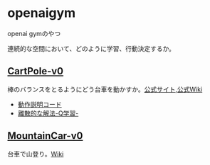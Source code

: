 # openaigym
openai gymのやつ

連続的な空間において、どのように学習、行動決定するか。

## [CartPole-v0](https://github.com/shunyooo/openaigym/tree/master/CartPole-v0)
棒のバランスをとるようにどう台車を動かすか。[公式サイト](https://gym.openai.com/envs/CartPole-v0),[公式Wiki](https://github.com/openai/gym/wiki/CartPole-v0)
- [動作説明コード](https://github.com/shunyooo/openaigym/blob/master/CartPole-v0/cart_pole1.py)
- [離散的な解法-Q学習-](https://github.com/shunyooo/openaigym/blob/master/CartPole-v0/cart_pole3.py)

## [MountainCar-v0](https://gym.openai.com/envs/MountainCar-v0)
台車で山登り。[Wiki](https://github.com/openai/gym/wiki/MountainCar-v0)

